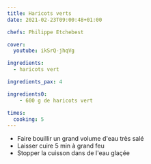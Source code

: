 ```yaml
---
title: Haricots verts
date: 2021-02-23T09:00:48+01:00

chefs: Philippe Etchebest

cover:
  youtube: ikSrQ-jhqVg

ingredients: 
  - haricots vert

ingredients_pax: 4

ingredients0:
    - 600 g de haricots vert

times:
  cooking: 5
---
```


* Faire bouillir un grand volume d'eau très salé
* Laisser cuire 5 min à grand feu
* Stopper la cuisson dans de l'eau glaçée
    
    

    

